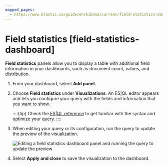 ```yaml
---
mapped_pages:
  - https://www.elastic.co/guide/en/kibana/current/field-statistics-dashboard.html
---
```


# Field statistics [field-statistics-dashboard]

**Field statistics** panels allow you to display a table with additional field information in your dashboards, such as document count, values, and distribution.

1. From your dashboard, select **Add panel**.
2. Choose **Field statistics** under **Visualizations**. An ES|QL editor appears and lets you configure your query with the fields and information that you want to show.

    ::::{tip}
    Check the [ES|QL reference](https://www.elastic.co/guide/en/elasticsearch/reference/current/esql-language.html) to get familiar with the syntax and optimize your query.
    ::::

3. When editing your query or its configuration, run the query to update the preview of the visualization.

    ![Editing a field statistics dashboard panel and running the query to update the preview](https://images.contentstack.io/v3/assets/bltefdd0b53724fa2ce/blte2b1371159f5b9ff/66fc6ca13804eb2532b20727/field-statistics-preview-8.16.0.gif "")

4. Select **Apply and close** to save the visualization to the dashboard.
